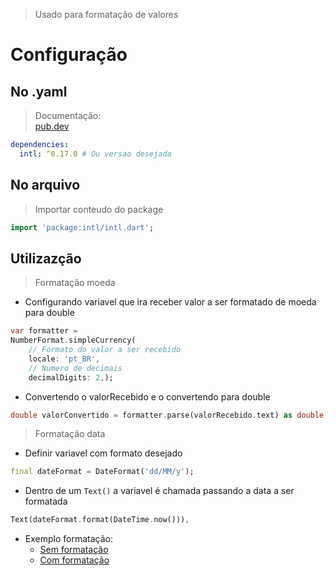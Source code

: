 >Usado para formatação de valores
# Configuração
## No .yaml
>Documentação: <br>
[pub.dev](https://pub.dev/packages/intl)<br>
```yaml
dependencies:
  intl: ^0.17.0 # Ou versao desejada
```
## No arquivo
>Importar conteudo do package
```dart
import 'package:intl/intl.dart';
```
## Utilizazção
>Formatação moeda
- Configurando variavel que ira receber valor a ser formatado de moeda para double
```dart
var formatter = 
NumberFormat.simpleCurrency(
    // Formato do valor a ser recebido
    locale: 'pt_BR',
    // Numero de decimais
    decimalDigits: 2,);
```
- Convertendo o valorRecebido e o convertendo para double
```dart
double valorConvertido = formatter.parse(valorRecebido.text) as double;
```
>Formatação data
- Definir variavel com formato desejado
```dart
final dateFormat = DateFormat('dd/MM/y');
```
- Dentro de um ```Text()``` a variavel é chamada passando a data a ser formatada
```dart
Text(dateFormat.format(DateTime.now())),
```
- Exemplo formatação:
  - [Sem formatação](../../Img/data1.jpg)
  - [Com formatação](../../Img/data2.jpg)
